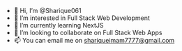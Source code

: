 - 👋 Hi, I’m @Sharique061
- 👀 I’m interested in Full Stack Web Development
- 🌱 I’m currently learning NextJS
- 💞️ I’m looking to collaborate on Full Stack Web Apps
- 📫 You can email me on shariqueimam7777@gmail.com

<!---
Sharique061/Sharique061 is a ✨ special ✨ repository because its `README.md` (this file) appears on your GitHub profile.
You can click the Preview link to take a look at your changes.
--->
